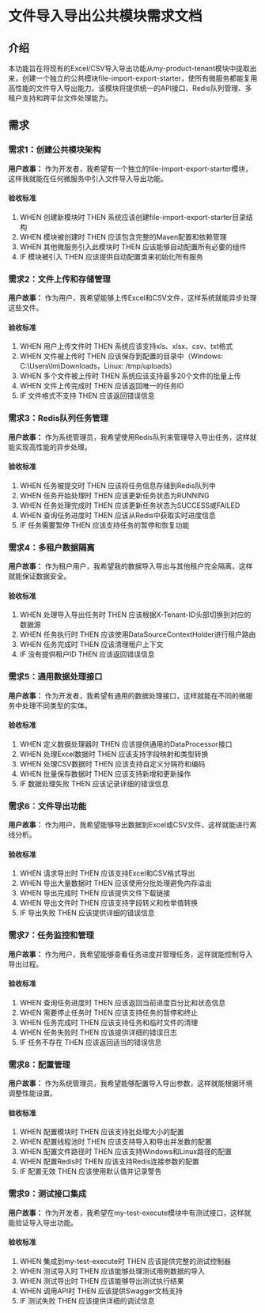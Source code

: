 # 文件导入导出公共模块需求文档

## 介绍

本功能旨在将现有的Excel/CSV导入导出功能从my-product-tenant模块中提取出来，创建一个独立的公共模块file-import-export-starter，使所有微服务都能复用高性能的文件导入导出能力。该模块将提供统一的API接口、Redis队列管理、多租户支持和跨平台文件处理能力。

## 需求

### 需求1：创建公共模块架构

**用户故事：** 作为开发者，我希望有一个独立的file-import-export-starter模块，这样我就能在任何微服务中引入文件导入导出功能。

#### 验收标准

1. WHEN 创建新模块时 THEN 系统应该创建file-import-export-starter目录结构
2. WHEN 模块被创建时 THEN 应该包含完整的Maven配置和依赖管理
3. WHEN 其他微服务引入此模块时 THEN 应该能够自动配置所有必要的组件
4. IF 模块被引入 THEN 应该提供自动配置类来初始化所有服务

### 需求2：文件上传和存储管理

**用户故事：** 作为用户，我希望能够上传Excel和CSV文件，这样系统就能异步处理这些文件。

#### 验收标准

1. WHEN 用户上传文件时 THEN 系统应该支持xls、xlsx、csv、txt格式
2. WHEN 文件被上传时 THEN 应该保存到配置的目录中（Windows: C:\Users\lm\Downloads，Linux: /tmp/uploads）
3. WHEN 多个文件被上传时 THEN 系统应该支持最多20个文件的批量上传
4. WHEN 文件上传完成时 THEN 应该返回唯一的任务ID
5. IF 文件格式不支持 THEN 应该返回错误信息

### 需求3：Redis队列任务管理

**用户故事：** 作为系统管理员，我希望使用Redis队列来管理导入导出任务，这样就能实现高性能的异步处理。

#### 验收标准

1. WHEN 任务被提交时 THEN 应该将任务信息存储到Redis队列中
2. WHEN 任务开始处理时 THEN 应该更新任务状态为RUNNING
3. WHEN 任务处理完成时 THEN 应该更新任务状态为SUCCESS或FAILED
4. WHEN 查询任务进度时 THEN 应该从Redis中获取实时进度信息
5. IF 任务需要暂停 THEN 应该支持任务的暂停和恢复功能

### 需求4：多租户数据隔离

**用户故事：** 作为租户用户，我希望我的数据导入导出与其他租户完全隔离，这样就能保证数据安全。

#### 验收标准

1. WHEN 处理导入导出任务时 THEN 应该根据X-Tenant-ID头部切换到对应的数据源
2. WHEN 任务执行时 THEN 应该使用DataSourceContextHolder进行租户路由
3. WHEN 任务完成时 THEN 应该清理租户上下文
4. IF 没有提供租户ID THEN 应该返回错误信息

### 需求5：通用数据处理接口

**用户故事：** 作为开发者，我希望有通用的数据处理接口，这样就能在不同的微服务中处理不同类型的实体。

#### 验收标准

1. WHEN 定义数据处理器时 THEN 应该提供通用的DataProcessor接口
2. WHEN 处理Excel数据时 THEN 应该支持字段映射和类型转换
3. WHEN 处理CSV数据时 THEN 应该支持自定义分隔符和编码
4. WHEN 批量保存数据时 THEN 应该支持新增和更新操作
5. IF 数据处理失败 THEN 应该记录详细的错误信息

### 需求6：文件导出功能

**用户故事：** 作为用户，我希望能够导出数据到Excel或CSV文件，这样就能进行离线分析。

#### 验收标准

1. WHEN 请求导出时 THEN 应该支持Excel和CSV格式导出
2. WHEN 导出大量数据时 THEN 应该使用分批处理避免内存溢出
3. WHEN 导出完成时 THEN 应该提供文件下载链接
4. WHEN 导出文件时 THEN 应该支持字段转义和枚举值转换
5. IF 导出失败 THEN 应该提供详细的错误信息

### 需求7：任务监控和管理

**用户故事：** 作为用户，我希望能够查看任务进度并管理任务，这样就能控制导入导出过程。

#### 验收标准

1. WHEN 查询任务进度时 THEN 应该返回当前进度百分比和状态信息
2. WHEN 需要停止任务时 THEN 应该支持任务的暂停和终止
3. WHEN 任务完成时 THEN 应该支持任务和临时文件的清理
4. WHEN 任务失败时 THEN 应该提供详细的错误日志
5. IF 任务不存在 THEN 应该返回适当的错误信息

### 需求8：配置管理

**用户故事：** 作为系统管理员，我希望能够配置导入导出参数，这样就能根据环境调整性能设置。

#### 验收标准

1. WHEN 配置模块时 THEN 应该支持批处理大小的配置
2. WHEN 配置线程池时 THEN 应该支持导入和导出并发数的配置
3. WHEN 配置文件路径时 THEN 应该支持Windows和Linux路径的配置
4. WHEN 配置Redis时 THEN 应该支持Redis连接参数的配置
5. IF 配置无效 THEN 应该使用默认值并记录警告

### 需求9：测试接口集成

**用户故事：** 作为开发者，我希望在my-test-execute模块中有测试接口，这样就能验证导入导出功能。

#### 验收标准

1. WHEN 集成到my-test-execute时 THEN 应该提供完整的测试控制器
2. WHEN 测试导入时 THEN 应该能够处理测试用例数据的导入
3. WHEN 测试导出时 THEN 应该能够导出测试执行结果
4. WHEN 调用API时 THEN 应该提供Swagger文档支持
5. IF 测试失败 THEN 应该提供详细的调试信息